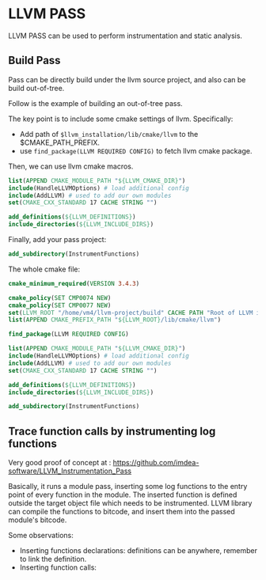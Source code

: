 # LLVM PASS
LLVM PASS can be used to perform instrumentation and static analysis. 

## Build Pass
Pass can be directly build under the llvm source project, and also can be build out-of-tree.

Follow is the example of building an out-of-tree pass.

The key point is to include some cmake settings of llvm. Specifically: 
- Add path of `$llvm_installation/lib/cmake/llvm` to the $CMAKE_PATH_PREFIX.
- use `find_package(LLVM REQUIRED CONFIG)` to fetch llvm cmake package.

Then, we can use llvm cmake macros.
```cmake
list(APPEND CMAKE_MODULE_PATH "${LLVM_CMAKE_DIR}")
include(HandleLLVMOptions) # load additional config
include(AddLLVM) # used to add our own modules
set(CMAKE_CXX_STANDARD 17 CACHE STRING "")

add_definitions(${LLVM_DEFINITIONS})
include_directories(${LLVM_INCLUDE_DIRS})
```
Finally, add your pass project:
```cmake
add_subdirectory(InstrumentFunctions)
```

The whole cmake file:
```cmake
cmake_minimum_required(VERSION 3.4.3)

cmake_policy(SET CMP0074 NEW)
cmake_policy(SET CMP0077 NEW)
set(LLVM_ROOT "/home/vm4/llvm-project/build" CACHE PATH "Root of LLVM install.")
list(APPEND CMAKE_PREFIX_PATH "${LLVM_ROOT}/lib/cmake/llvm")

find_package(LLVM REQUIRED CONFIG)

list(APPEND CMAKE_MODULE_PATH "${LLVM_CMAKE_DIR}")
include(HandleLLVMOptions) # load additional config
include(AddLLVM) # used to add our own modules
set(CMAKE_CXX_STANDARD 17 CACHE STRING "")

add_definitions(${LLVM_DEFINITIONS})
include_directories(${LLVM_INCLUDE_DIRS})

add_subdirectory(InstrumentFunctions)
```

## Trace function calls by instrumenting log functions
Very good proof of concept at : https://github.com/imdea-software/LLVM_Instrumentation_Pass

Basically, it runs a module pass, inserting some log functions to the entry point of every function in the module.
The inserted function is defined outside the target object file which needs to be instrumented.
LLVM library can compile the functions to bitcode, and insert them into the passed module's bitcode.

Some observations:
- Inserting functions declarations: definitions can be anywhere, remember to link the definition. 
- Inserting function calls: 



